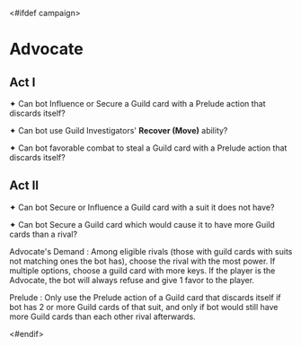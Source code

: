 <#ifdef campaign>
# Advocate

## Act I

✦ Can bot Influence or Secure a Guild card with a Prelude action that discards itself?

✦ Can bot use Guild Investigators' **Recover (Move)** ability?

✦ Can bot favorable combat to steal a Guild card with a Prelude action that discards itself?

## Act II

✦ Can bot Secure or Influence a Guild card with a suit it does not have?

✦ Can bot Secure a Guild card which would cause it to have more Guild cards than a rival?

Advocate's Demand
: Among eligible rivals (those with guild cards with suits not matching ones the bot has), choose the rival with the most power. If multiple options, choose a guild card with more keys. If the player is the Advocate, the bot will always refuse and give 1 favor to the player.

Prelude
: Only use the Prelude action of a Guild card that discards itself if bot has 2 or more Guild cards of that suit, and only if bot would still have more Guild cards than each other rival afterwards.

<!-- 
## Act III

✦ Can bot Secure or Influence a Guild card with a suit it does not have?

✦ Can bot use Guild Investigators' **Recover (Move)** ability?

✦ Can bot Secure or Influence an effective Vox card or lore card?

Prelude
: Only use the Prelude action of a Guild card that discards itself if bot has 2 or more Guild cards of that suit.
-->

<div class="pagebreak"> </div>
<#endif>